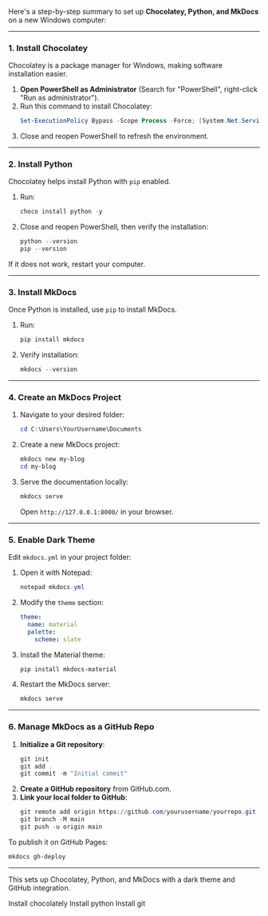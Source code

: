 Here's a step-by-step summary to set up **Chocolatey, Python, and MkDocs** on a new Windows computer:

---

### **1. Install Chocolatey**
Chocolatey is a package manager for Windows, making software installation easier.

1. **Open PowerShell as Administrator** (Search for "PowerShell", right-click "Run as administrator").
2. Run this command to install Chocolatey:
   ```powershell
   Set-ExecutionPolicy Bypass -Scope Process -Force; [System.Net.ServicePointManager]::SecurityProtocol = [System.Net.ServicePointManager]::SecurityProtocol -bor 3072; iex ((New-Object System.Net.WebClient).DownloadString('https://community.chocolatey.org/install.ps1'))
   ```
3. Close and reopen PowerShell to refresh the environment.

---

### **2. Install Python**
Chocolatey helps install Python with `pip` enabled.

1. Run:
   ```powershell
   choco install python -y
   ```
2. Close and reopen PowerShell, then verify the installation:
   ```powershell
   python --version
   pip --version
   ```

If it does not work, restart your computer.

---

### **3. Install MkDocs**
Once Python is installed, use `pip` to install MkDocs.

1. Run:
   ```powershell
   pip install mkdocs
   ```
2. Verify installation:
   ```powershell
   mkdocs --version
   ```

---

### **4. Create an MkDocs Project**
1. Navigate to your desired folder:
   ```powershell
   cd C:\Users\YourUsername\Documents
   ```
2. Create a new MkDocs project:
   ```powershell
   mkdocs new my-blog
   cd my-blog
   ```
3. Serve the documentation locally:
   ```powershell
   mkdocs serve
   ```
   Open `http://127.0.0.1:8000/` in your browser.

---

### **5. Enable Dark Theme**
Edit `mkdocs.yml` in your project folder:

1. Open it with Notepad:
   ```powershell
   notepad mkdocs.yml
   ```
2. Modify the `theme` section:
   ```yaml
   theme:
     name: material
     palette:
       scheme: slate
   ```
3. Install the Material theme:
   ```powershell
   pip install mkdocs-material
   ```
4. Restart the MkDocs server:
   ```powershell
   mkdocs serve
   ```

---

### **6. Manage MkDocs as a GitHub Repo**
1. **Initialize a Git repository**:
   ```powershell
   git init
   git add .
   git commit -m "Initial commit"
   ```
2. **Create a GitHub repository** from GitHub.com.
3. **Link your local folder to GitHub**:
   ```powershell
   git remote add origin https://github.com/yourusername/yourrepo.git
   git branch -M main
   git push -u origin main
   ```

To publish it on GitHub Pages:
```powershell
mkdocs gh-deploy
```

---

This sets up Chocolatey, Python, and MkDocs with a dark theme and GitHub integration. 

Install chocolately 
Install python 
Install git 

